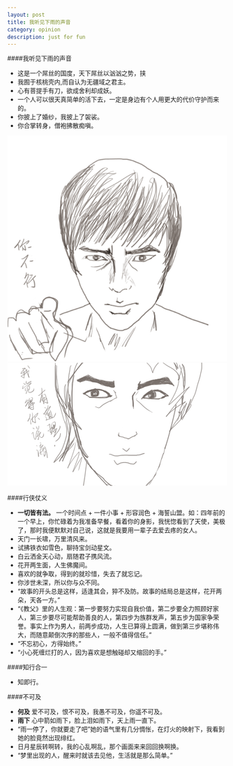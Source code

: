 ```yaml
---
layout: post
title: 我听见下雨的声音
category: opinion
description: just for fun
---
```


####我听见下雨的声音
* 这是一个屌丝的国度，天下屌丝以汹汹之势，挟
* 我囿于核桃壳内,而自认为无疆域之君主。
* 心有菩提手有刀，欲成舍利却成妖。
* 一个人可以很天真简单的活下去，一定是身边有个人用更大的代价守护而来的。
* 你披上了婚纱，我披上了袈裟。
* 你合掌转身，僧袍拂散痴嗔。
<div id="transform1">
<div class="inner">
<img src="/images/forfun/nibuxin.gif" alt="Nature">
<img src="/images/forfun/niyoudaoli.gif" alt="Nature">
</div>
</div>

####行侠仗义
* **一切皆有法。** 一个时间点 + 一件小事 + 形容润色 + 海誓山盟。如：四年前的一个早上，你忙碌着为我准备早餐，看着你的身影，我恍惚看到了天使，美极了，那时我便默默对自己说，这就是我要用一辈子去爱去疼的女人。
* 天门一长啸，万里清风来。
* 试拂铁衣如雪色，聊持宝剑动星文。
* 白云洒金天心动，扇随君子携风流。
* 花开两生面，人生佛魔间。
* 喜欢的就争取，得到的就珍惜，失去了就忘记。
* 你涉世未深，所以你与众不同。
* “故事的开头总是这样，适逢其会，猝不及防。故事的结局总是这样，花开两朵，天各一方。”
* “《教父》里的人生观：第一步要努力实现自我价值，第二步要全力照顾好家人，第三步要尽可能帮助善良的人，第四步为族群发声，第五步为国家争荣誉。事实上作为男人，前两步成功，人生已算得上圆满，做到第三步堪称伟大，而随意颠倒次序的那些人，一般不值得信任。”
* “不忘初心，方得始终。”
* “小心死缠烂打的人，因为喜欢是想触碰却又缩回的手。” 

####知行合一
* 知即行。


####不可及
* **何及** 爱不可及，恨不可及，我愚不可及，你遥不可及。
* **雨下** 心中箭如雨下，脸上泪如雨下，天上雨一直下。
* “雨一停了，你就要走了吧”她的语气里有几分惆怅，在灯火的映射下，我看到她的脸竟然出现绯红。
* 日月星辰转啊转，我的心乱啊乱，那个画面来来回回换啊换。
* “梦里出现的人，醒来时就该去见他，生活就是那么简单。”



[Courage]:    http://www.douban.com/note/218498393/  "Courage"
